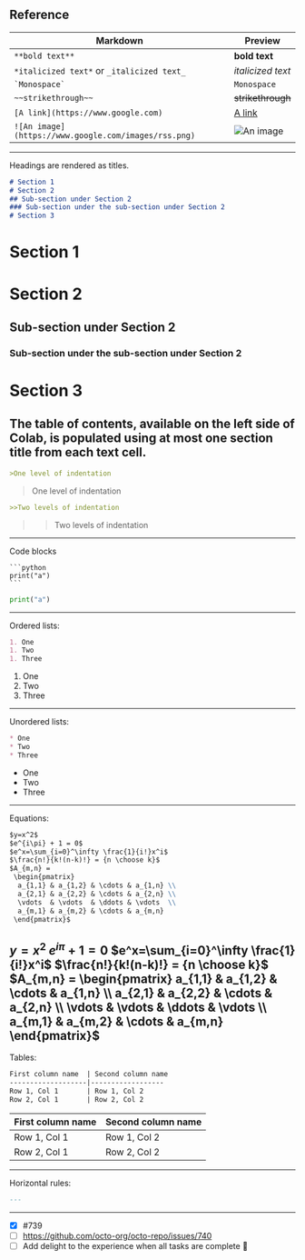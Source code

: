 ## Reference
Markdown | Preview
--- | ---
`**bold text**` | **bold text**
`*italicized text*` or `_italicized text_` | *italicized text*
`` `Monospace` `` | `Monospace`
`~~strikethrough~~` | ~~strikethrough~~
`[A link](https://www.google.com)` | [A link](https://www.google.com)
`![An image](https://www.google.com/images/rss.png)` | ![An image](https://www.google.com/images/rss.png)
---
Headings are rendered as titles.
```markdown
# Section 1
# Section 2
## Sub-section under Section 2
### Sub-section under the sub-section under Section 2
# Section 3
```
# Section 1
# Section 2
## Sub-section under Section 2
### Sub-section under the sub-section under Section 2
# Section 3
The table of contents, available on the left side of Colab, is populated using at most one section title from each text cell.
---
```markdown
>One level of indentation
```
>One level of indentation
```markdown
>>Two levels of indentation
```
>>Two levels of indentation
---
Code blocks
````
```python
print("a")
```
````
```python
print("a")
```
---
Ordered lists:
```markdown
1. One
1. Two
1. Three
```
1. One
1. Two
1. Three
---
Unordered lists:
```markdown
* One
* Two
* Three
```
* One
* Two
* Three
---
Equations:
```markdown
$y=x^2$
$e^{i\pi} + 1 = 0$
$e^x=\sum_{i=0}^\infty \frac{1}{i!}x^i$
$\frac{n!}{k!(n-k)!} = {n \choose k}$
$A_{m,n} =
 \begin{pmatrix}
  a_{1,1} & a_{1,2} & \cdots & a_{1,n} \\
  a_{2,1} & a_{2,2} & \cdots & a_{2,n} \\
  \vdots  & \vdots  & \ddots & \vdots  \\
  a_{m,1} & a_{m,2} & \cdots & a_{m,n}
 \end{pmatrix}$
```
$y=x^2$
$e^{i\pi} + 1 = 0$
$e^x=\sum_{i=0}^\infty \frac{1}{i!}x^i$
$\frac{n!}{k!(n-k)!} = {n \choose k}$
$A_{m,n} =
 \begin{pmatrix}
  a_{1,1} & a_{1,2} & \cdots & a_{1,n} \\
  a_{2,1} & a_{2,2} & \cdots & a_{2,n} \\
  \vdots  & \vdots  & \ddots & \vdots  \\
  a_{m,1} & a_{m,2} & \cdots & a_{m,n}
 \end{pmatrix}$
 ---
Tables:
```markdown
First column name  | Second column name
-------------------|------------------
Row 1, Col 1       | Row 1, Col 2
Row 2, Col 1       | Row 2, Col 2
```
First column name  | Second column name
-------------------|------------------
Row 1, Col 1       | Row 1, Col 2
Row 2, Col 1       | Row 2, Col 2
---
Horizontal rules:
```markdown
---
```
---

- [x] #739
- [ ] https://github.com/octo-org/octo-repo/issues/740
- [ ] Add delight to the experience when all tasks are complete :tada:
